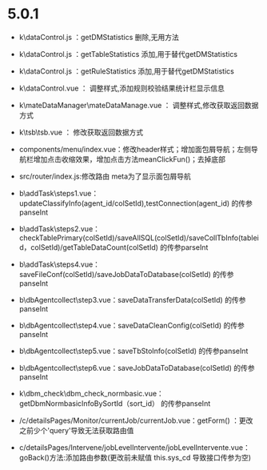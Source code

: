 # 5.0.1

- k\dataControl.js ：getDMStatistics 删除,无用方法
- k\dataControl.js ：getTableStatistics 添加,用于替代getDMStatistics
- k\dataControl.js ：getRuleStatistics 添加,用于替代getDMStatistics
- k\dataControl.vue ： 调整样式,添加规则校验结果统计栏显示信息
- k\mateDataManager\mateDataManage.vue ： 调整样式,修改获取返回数据方式
- k\tsb\tsb.vue ： 修改获取返回数据方式

- components/menu/index.vue：修改header样式；增加面包屑导航；左侧导航栏增加点击收缩效果，增加点击方法meanClickFun()；去掉底部
- src/router/index.js:修改路由 meta为了显示面包屑导航

- b\addTask\steps1.vue：updateClassifyInfo(agent_id/colSetId),testConnection(agent_id) 的传参panseInt
- b\addTask\steps2.vue：checkTablePrimary(colSetId)/saveAllSQL(colSetId)/saveCollTbInfo(tableid，colSetId)/getTableDataCount(colSetId)    的传参parseInt  
- b\addTask\steps4.vue：saveFileConf(colSetId)/saveJobDataToDatabase(colSetId)   的传参panseInt
- b\dbAgentcollect\step3.vue：saveDataTransferData(colSetId)   的传参panseInt
- b\dbAgentcollect\step4.vue：saveDataCleanConfig(colSetId)    的传参panseInt
- b\dbAgentcollect\step5.vue：saveTbStoInfo(colSetId)    的传参panseInt
- b\dbAgentcollect\step6.vue：saveJobDataToDatabase(colSetId)    的传参panseInt
- k\dbm_check\dbm_check_normbasic.vue：getDbmNormbasicInfoBySortId（sort_id）    的传参panseInt
 
- /c/detailsPages/Monitor/currentJob/currentJob.vue：getForm() ：更改之前少个'query'导致无法获取路由值
- c/detailsPages/Intervene/jobLevelIntervente/jobLevelIntervente.vue：goBack()方法:添加路由参数(更改前未赋值 this.sys_cd 导致接口传参为空)

